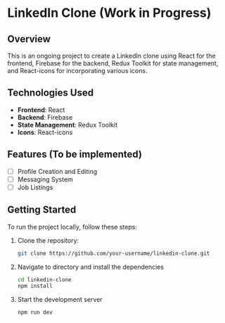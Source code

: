# LinkedIn Clone (Work in Progress)

## Overview

This is an ongoing project to create a LinkedIn clone using React for the frontend, Firebase for the backend, Redux Toolkit for state management, and React-icons for incorporating various icons.

## Technologies Used

- **Frontend**: React
- **Backend**: Firebase
- **State Management**: Redux Toolkit
- **Icons**: React-icons

## Features (To be implemented)

- [ ] Profile Creation and Editing
- [ ] Messaging System
- [ ] Job Listings

## Getting Started

To run the project locally, follow these steps:

1. Clone the repository:

   ```bash
   git clone https://github.com/your-username/linkedin-clone.git

2. Navigate to directory and install the dependencies
   ```bash
   cd linkedin-clone
   npm install
   ````

3. Start the development server
   ````bash
   npm run dev
